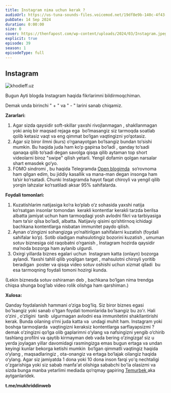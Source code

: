 ```yaml
---
title: Instagram nima uchun kerak ?
audioUrl: https://us-tuna-sounds-files.voicemod.net/19df8e9b-140c-4f43-8c0e-09c162821765-1658350707858.mp3
pubDate: 14 Sep 2024
duration: 0:00:00
size: 0
cover: https://thenfapost.com/wp-content/uploads/2024/03/Instagram.jpeg
explicit: true
episode: 39
season: 1
episodeType: full
---
```

## **Instagram** 

![khodieff.uz](https://thenfapost.com/wp-content/uploads/2024/03/Instagram.jpeg "khodieff.uz")



Bugun Ayti blogda Instagram haqida fikrlarimni bildirmoqchiman.

Demak unda birinchi " + " va " - " larini sanab chiqamiz.

**Zararlari:**

1. Agar sizda qaysidir soft-skillar yaxshi rivojlanmagan , shakllanmagan yoki aniq bir maqsad rejaga ega  bo‘lmasangiz siz tarmoqda soatlab qolib ketasiz vaqt va eng qimmat bo‘lgan vaqtingizni yo‘qotasiz.
2. Agar siz biror ilmni (kurs) o‘rganayotgan bo‘lsangiz bundan to‘sishi mumkin. Bu haqida juda ham ko‘p gapirsa bo‘ladi , qanday to‘sadi qanaqa qilib to‘sadi degan savolga qisqa qilib aytaman top short videolarni biroz "swipe" qilish yetarli. Yengil dofamin qolgan narsalar shart emasdek go‘yo.
3. FOMO sindromi , bu haqida Telegramda [Open blogimda](https://t.me/khodieff/1236)  so‘rovnoma ham qilgan edim, bu jiddiy kasallik va mana-man degan insonga ham ta’sir ko‘rsatadi. Chunki Instagramda hayot faqat chiroyli va yengil qilib yorqin lahzalar ko‘rsatiladi aksar 95% sahifalarda.

**Foydali tomonlari:**

1. Kuzatishlarim natijasiga ko‘ra ko‘plab o‘z sohasida yaxshi natija ko‘rsatgan insonlar tomondan  kerakli kontentlar kerakli tarzda berilsa albatta jamiyat uchun ham tarmoqdagi yosh avlodni fikri va tarbiyasiga ham ta’sir qilsa bo‘ladi, albatta. Natijaviy qisimi qo‘shtirnoq ichidagi  bachkana kontentlarga nisbatan immunitet paydo qilish.
2. Aynan o‘zingizni sohangizga yo‘naltirilgan sahifalarni kuzatish (foydali sahifalar ko‘p). Sotib oladigan mahsulotingiz bozorini kuzatish , umuman sotuv biznesiga oid raqobatni o‘rganish , Instagram hozirda qaysidir ma’noda bozorga ham aylanib ulgurdi.
3. Oxirgi yillarda biznes egalari uchun  Instagram katta (onlayn) bozorga aylandi. Yaxshi tahlil qilib yoqilgan target , mahsulotni chiroyli yoritib beradigan  poster va qisqa video sotuv oshishi uchun xizmat qiladi  bu esa tarmoqning foydali tomoni hozirgi kunda. 

(Lekin biznesda sotuv oshiraman deb , bachkana bo‘lgan nima trendga chiqsa shunga bog‘lab video rolik olishga ham qarshiman.)

**Xulosa:**

Qanday foydalanish hammani o‘ziga bog‘liq.
Siz biror biznes egasi bo'lsangiz yoki sanab o'tgan foydali tomonlarida bo'lsangiz bu zo'r.
Hali o‘zini , o‘zligini  tanib  ulgurmagan avlodni esa immunitetini shakllantirishi kerak. Bunda oilaning o‘rni juda katta va  undagi muhit ham. Instagram yoki boshqa tarmoqlarda  vaqtingizni keraksiz kontentlarga sarflayapsizmi ? demak o‘zingizni qo‘lga olib gaplarimni o‘ylang va nafsingizni yengib o‘chirib tashlang profilni va qaytib kirmayman deb vada bering o‘zingizga! siz u yerda joylagan yillar davomidagi rasmingizga emas bugun ertaga va undan keyingi kunlar bekorga ketishi mumkin  bo‘lgan qimmatli vaqtingiz haqida o‘ylang , maqsadlaringiz , ota-onangiz va ertaga bo‘lajak oilangiz haqida o‘ylang. Agar siz jamiyatda 1 dona yoki 10 dona inson farqi yo'q nechtaligi o'zgarishiga yoki siz sabab manfa'at olishiga sababchi bo'la olasizmi va sizda bunga manba yetarlimi mediada qo‘rqmay gapiring [Temurbek ](https://t.me/temurbek_adhamov)aka aytganlaridek. 

**t.me/mukhriddinweb**